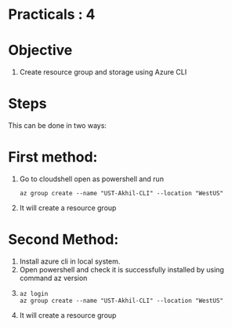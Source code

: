 # Practicals : 4

   # Objective

   1. Create resource group and storage using Azure CLI


   # Steps
   This can be done in two ways: 
   # First method:
   1. Go to cloudshell open as powershell and run 
       ```
       az group create --name "UST-Akhil-CLI" --location "WestUS" 
       ```
   2. It will create a resource group
   # Second Method:
   1. Install azure cli in local system.
   2. Open powershell and check it is successfully installed by using command az version
   3. ```
      az login
      az group create --name "UST-Akhil-CLI" --location "WestUS" 
      ```
   4. It will create a resource group
  

        
        
